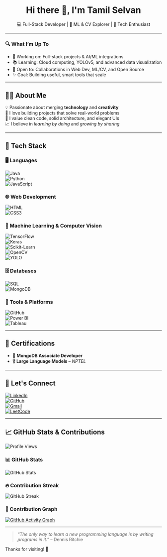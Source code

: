 <h1 align="center">Hi there 👋, I'm Tamil Selvan</h1>
<p align="center">💻 Full-Stack Developer | 🤖 ML & CV Explorer | 🚀 Tech Enthusiast</p>

---

### 🔍 What I’m Up To

- 💼 Working on: Full-stack projects & AI/ML integrations  
- 📚 Learning: Cloud computing, YOLOv5, and advanced data visualization  
- 🤝 Open to: Collaborations in Web Dev, ML/CV, and Open Source  
- ✨ Goal: Building useful, smart tools that scale

---

## 👨‍💼 About Me

💡 Passionate about merging **technology** and **creativity**  
🔧 I love building projects that solve real-world problems  
🎨 I value clean code, solid architecture, and elegant UIs  
📈 I believe in *learning by doing* and *growing by sharing*

---

## 🧰 Tech Stack

### 🖥️ Languages  
![Java](https://img.shields.io/badge/Java-ED8B00?style=flat&logo=java&logoColor=white)  
![Python](https://img.shields.io/badge/Python-3776AB?style=flat&logo=python&logoColor=white)  
![JavaScript](https://img.shields.io/badge/JavaScript-F7DF1E?style=flat&logo=javascript&logoColor=black)

### 🌐 Web Development  
![HTML](https://img.shields.io/badge/HTML5-E34F26?style=flat&logo=html5&logoColor=white)  
![CSS3](https://img.shields.io/badge/CSS3-1572B6?style=flat&logo=css3&logoColor=white)

### 🤖 Machine Learning & Computer Vision  
![TensorFlow](https://img.shields.io/badge/TensorFlow-FF6F00?style=flat&logo=tensorflow&logoColor=white)  
![Keras](https://img.shields.io/badge/Keras-D00000?style=flat&logo=keras&logoColor=white)  
![Scikit-Learn](https://img.shields.io/badge/Scikit--Learn-F7931E?style=flat&logo=scikit-learn&logoColor=white)  
![OpenCV](https://img.shields.io/badge/OpenCV-5C3EE8?style=flat&logo=opencv&logoColor=white)  
![YOLO](https://img.shields.io/badge/YOLO-00BCD4?style=flat&logo=yolo&logoColor=white)

### 🗄️ Databases  
![SQL](https://img.shields.io/badge/SQL-4479A1?style=flat&logo=mysql&logoColor=white)  
![MongoDB](https://img.shields.io/badge/MongoDB-4EA94B?style=flat&logo=mongodb&logoColor=white)

### 🧰 Tools & Platforms  
![GitHub](https://img.shields.io/badge/GitHub-181717?style=flat&logo=github&logoColor=white)  
![Power BI](https://img.shields.io/badge/Power%20BI-F2C811?style=flat&logo=powerbi&logoColor=black)  
![Tableau](https://img.shields.io/badge/Tableau-E97627?style=flat&logo=tableau&logoColor=white)

---

## 🏅 Certifications

- 🥇 **MongoDB Associate Developer**
- 🎖️ **Large Language Models** – *NPTEL*

---

## 🤝 Let's Connect

[![LinkedIn](https://img.shields.io/badge/LinkedIn-0A66C2?style=flat&logo=linkedin&logoColor=white)](https://www.linkedin.com/in/tamil-selvan-495941343/)  
[![GitHub](https://img.shields.io/badge/GitHub-181717?style=flat&logo=github&logoColor=white)](https://github.com/tamilselvan05-11)  
[![Gmail](https://img.shields.io/badge/Gmail-D14836?style=flat&logo=gmail&logoColor=white)](mailto:tamilselvane.22aim@kongu.edu)  
[![LeetCode](https://img.shields.io/badge/LeetCode-FFA116?style=flat&logo=leetcode&logoColor=black)](https://leetcode.com/u/tamil052002/)

---

## 📈 GitHub Stats & Contributions

![Profile Views](https://komarev.com/ghpvc/?username=tamilselvan05-11&label=Profile%20Views&color=0e75b6&style=flat)

### 📊 GitHub Stats

![GitHub Stats](https://github-readme-stats.vercel.app/api?username=tamilselvan05-11&show_icons=true&theme=tokyonight)

### 🔥 Contribution Streak

![GitHub Streak](https://github-readme-streak-stats.herokuapp.com/?user=tamilselvan05-11&theme=tokyonight&hide_border=true)

### 🧱 Contribution Graph

[![GitHub Activity Graph](https://github-readme-activity-graph.vercel.app/graph?username=tamilselvan05-11&theme=tokyo-night)](https://github.com/ashutosh00710/github-readme-activity-graph)

---

> *“The only way to learn a new programming language is by writing programs in it.”* – Dennis Ritchie

Thanks for visiting! 🙌
